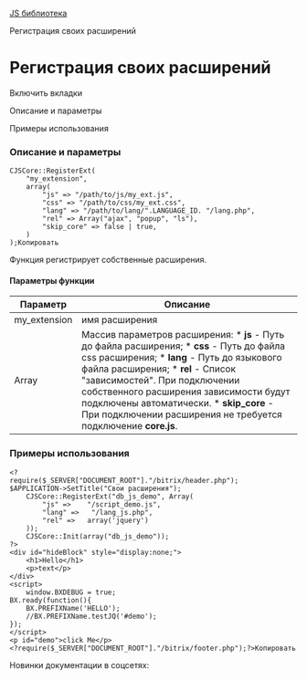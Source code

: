 [JS библиотека](/api_help/js_lib/index.php)

Регистрация своих расширений

Регистрация своих расширений
============================

Включить вкладки

Описание и параметры

Примеры использования

### Описание и параметры

```
CJSCore::RegisterExt(
	"my_extension", 
	array(
		"js" => "/path/to/js/my_ext.js",
		"css" => "/path/to/css/my_ext.css",
		"lang" => "/path/to/lang/".LANGUAGE_ID. "/lang.php",
		"rel" => Array("ajax", "popup", "ls"),
		"skip_core" => false | true,
	)
);Копировать
```

Функция регистрирует собственные расширения.

#### Параметры функции

| Параметр | Описание |
| --- | --- |
| my\_extension | имя расширения |
| Array | Массив параметров расширения:  * **js** - Путь до файла расширения; * **css** - Путь до файла css расширения; * **lang** - Путь до языкового файла расширения; * **rel** - Список "зависимостей". При подключении собственного расширения зависимости будут подключены автоматически. * **skip\_core** - При подключении расширения не требуется подключение **core.js**. |

### Примеры использования

```
<?
require($_SERVER["DOCUMENT_ROOT"]."/bitrix/header.php");
$APPLICATION->SetTitle("Свои расширения");
	CJSCore::RegisterExt("db_js_demo", Array(
		"js" =>    "/script_demo.js",
		"lang" =>   "/lang_js.php",
		"rel" =>   array('jquery')
	));
	CJSCore::Init(array("db_js_demo"));
?>
<div id="hideBlock" style="display:none;">
	<h1>Hello</h1>
	<p>text</p>
</div>
<script>
	window.BXDEBUG = true;
BX.ready(function(){
	BX.PREFIXName('HELLO');
	//BX.PREFIXName.testJQ('#demo');
});
</script>
<p id="demo">click Me</p>
<?require($_SERVER["DOCUMENT_ROOT"]."/bitrix/footer.php");?>Копировать
```

Новинки документации в соцсетях: